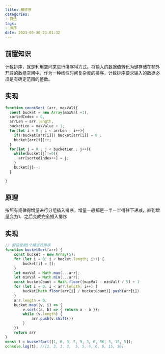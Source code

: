 ```yaml
---
title: 桶排序
categories: 
- 算法
tags: 
- 排序
date: 2021-05-30 21:01:32
---
```


## 前置知识

计数排序，就是利用空间来进行排序得方式。将输入的数据值转化为键存储在额外开辟的数组空间中。作为一种线性时间复杂度的排序，计数排序要求输入的数据必须是有确定范围的整数。
## 实现
```javascript
function countSort (arr, maxVal){
  const bucket = new Array(maxVal +1),
  sortedIndex = 0,
  arrLen = arr.length,
  bucketLen = maxValue + 1;
  for(let i = 0 ; i < arrLen ; i++){
    if(!bucket[arr[i]]) bucket[arr[i]] = 0 ;
    bucket[arr[i]]++;
  }
  for(let j = 0 ; j < bucketLen ; j++){
    while(bucket[j]!=0){
      arr[sortedIndex++] = j;
    }
    bucket[j]--;
  }

}
```

## 原理

按照有规律得增量进行分组插入排序，增量一般都是一半一半得往下递减，直到增量变为1，之后变成完全插入排序

## 实现

```javascript
// 假设使用5个桶进行排序
function bucketSort(arr) {
    const bucket = new Array(5);
    for (let i = 0; i < bucket.length; i++) {
        bucket[i] = [];
    }
    let maxVal = Math.max(...arr);
    let minVal = Math.min(...arr);
    const bucketCount = Math.floor((maxVal - minVal) / 5) + 1
    for (let i = 0; i < arr.length; i++) {
        bucket[Math.floor(arr[i] / bucketCount)].push(arr[i])
    }
    arr.length = 0;
    bucket.map((v, i) => {
        v.sort((a, b) => { return a - b });
        while (v.length) {
            arr.push(v.shift())
        }
    })
    return arr
}
const t = bucketSort([1, 6, 3, 5, 9, 3, 6, 56, 3, 15, 5]);
console.log(t); //[1, 3, 3, 3,  5, 5, 6, 6, 9, 15, 56]
```